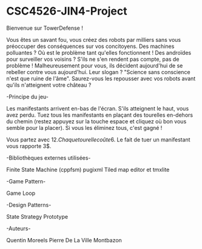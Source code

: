 # CSC4526-JIN4-Project

Bienvenue sur TowerDefense !

Vous êtes un savant fou, vous créez des robots par milliers sans vous préoccuper des conséquences sur vos concitoyens.
Des machines polluantes ? Où est le problème tant qu'elles fonctionnent !
Des androïdes pour surveiller vos voisins ? S'ils ne s'en rendent pas compte, pas de problème !
Malheureusement pour vous, ils décident aujourd'hui de se rebeller contre vous aujourd'hui. Leur slogan ? "Science sans conscience n'est que ruine de l'âme".
Saurez-vous les repousser avec vos robots avant qu'ils n'atteignent votre château ?

-Principe du jeu-

Les manifestants arrivent en-bas de l'écran.
S'ils atteignent le haut, vous avez perdu.
Tuez tous les manifestants en plaçant des tourelles en-dehors du chemin (restez appuyez sur la touche espace et cliquez où bon vous semble pour la placer).
Si vous les éliminez tous, c'est gagné !

Vous partez avec 12$.
Chaque tourelle coûte 6$.
Le fait de tuer un manifestant vous rapporte 3$.

-Bibliothèques externes utilisées-

Finite State Machine (cppfsm)
pugixml
Tiled map editor et tmxlite

-Game Pattern-

Game Loop

-Design Patterns-

State
Strategy
Prototype

-Auteurs-

Quentin Moreels
Pierre De La Ville Montbazon
